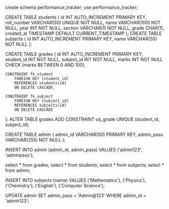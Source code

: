 create schema performance_tracker;
use performance_tracker;

CREATE TABLE students (
id INT AUTO_INCREMENT PRIMARY KEY,
roll_number VARCHAR(50) UNIQUE NOT NULL,
name VARCHAR(100) NOT NULL,
year INT NOT NULL,
section VARCHAR(1) NOT NULL,
grade CHAR(1),
created_at TIMESTAMP DEFAULT CURRENT_TIMESTAMP
);
CREATE TABLE subjects (
id INT AUTO_INCREMENT PRIMARY KEY,
name VARCHAR(50) NOT NULL
);

CREATE TABLE grades (
id INT AUTO_INCREMENT PRIMARY KEY,
student_id INT NOT NULL,
subject_id INT NOT NULL,
marks INT NOT NULL CHECK (marks BETWEEN 0 AND 100),

    CONSTRAINT fk_student
        FOREIGN KEY (student_id)
        REFERENCES students(id)
        ON DELETE CASCADE,

    CONSTRAINT fk_subject
        FOREIGN KEY (subject_id)
        REFERENCES subjects(id)
        ON DELETE CASCADE
);
ALTER TABLE grades ADD CONSTRAINT uq_grade UNIQUE (student_id, subject_id);

CREATE TABLE admin (
admin_id VARCHAR(50) PRIMARY KEY,
admin_pass VARCHAR(255) NOT NULL
);

INSERT INTO admin (admin_id, admin_pass)
VALUES ('admin123', 'adminpass');

select * from grades;
select * from students;
select * from subjects;
select * from admin;

INSERT INTO subjects (name) VALUES
('Mathematics'),
('Physics'),
('Chemistry'),
('English'),
('Computer Science');

UPDATE admin
SET admin_pass = 'Admin@123'
WHERE admin_id = 'admin123';
